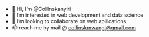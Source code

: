 - 👋 Hi, I’m @Collinskanyiri
- 👀 I’m interested in web development and data science
- 💞️ I’m looking to collaborate on web apllications
- 📫 reach me  by mail @ collinskmwangi@gmail.com

<!---
Collinskanyiri/Collinskanyiri is a ✨ special ✨ repository because its `README.md` (this file) appears on your GitHub profile.
You can click the Preview link to take a look at your changes.
--->
